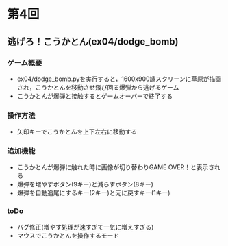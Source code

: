 # 第4回
## 逃げろ！こうかとん(ex04/dodge_bomb)
### ゲーム概要
- ex04/dodge_bomb.pyを実行すると，1600x900䛾スクリーンに草原が描画され，こうかとんを移動させ飛び回る爆弾から逃げるゲーム
- こうかとんが爆弾と接触するとゲームオーバーで終了する
### 操作方法
- 矢印キーでこうかとんを上下左右に移動する
### 追加機能
- こうかとんが爆弾に触れた時に画像が切り替わりGAME OVER！と表示される
- 爆弾を増やすボタン(9キー)と減らすボタン(8キー)
- 爆弾を自動追尾にするキー(2キー)と元に戻すキー(1キー)
### toDo
- バグ修正(増やす処理が速すぎて一気に増えすぎる)
- マウスでこうかとんを操作するモード